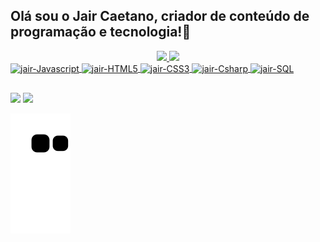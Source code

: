 ## Olá sou o Jair Caetano, criador de conteúdo de programação e tecnologia!👋
<div align="center">
<a href="https://github.com/jair1990silva">
<img height="180em" src="https://github-readme-stats.vercel.app/api?username=jair1990silva&show_icons=true&theme=dark&include_all_commits=true&count_private=true"/>
<img height="180em" src="https://github-readme-stats.vercel.app/api/top-langs/?username=jair1990silva&layout=compact&langs_count=7&theme=dark"/>
</div>
<div style="display: inline_block">
  <img align="center" alt="jair-Javascript" height="30em" src="https://img.shields.io/badge/JavaScript-F7DF1E?style=for-the-badge&logo=javascript&logoColor=black">
  <img align="center" alt="jair-HTML5" height="35em" src="https://img.shields.io/badge/HTML5-E34F26?style=for-the-badge&logo=html5&logoColor=white">
  <img align="center" alt="jair-CSS3" height="35em" src="https://img.shields.io/badge/CSS3-1572B6?style=for-the-badge&logo=css3&logoColor=white">
  <img align="center" alt="jair-Csharp" height="35em" src="https://img.shields.io/badge/C%23-239120?style=for-the-badge&logo=c-sharp&logoColor=white">
  <img align="center" alt="jair-SQL" height="35em" src="https://img.shields.io/badge/MySQL-00000F?style=for-the-badge&logo=mysql&logoColor=white">
 </div>
  
 ##

<div> 
 <a href="https://instagram.com/jair_C_silva" target="_blank"><img height="30em" src="https://img.shields.io/badge/-Instagram-%23E4405F?style=for-the-badge&logo=instagram&logoColor=white" target="_blank"></a>
 <a  href="https://www.linkedin.com/in/jair-caetano-397380231" target="_blank"><img height="30em" src="https://img.shields.io/badge/-LinkedIn-%230077B5?style=for-the-badge&logo=linkedin&logoColor=white" target="_blank"></a>

![Snake animation](https://github.com/jair1990silva/jair1990silva/blob/output/github-contribution-grid-snake.svg)
</div>
  
  
